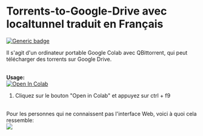 # Torrents-to-Google-Drive avec localtunnel traduit en Français
[![Generic badge](https://img.shields.io/badge/Author-fpet007-green)](https://shields.io/)

Il s'agit d'un ordinateur portable Google Colab avec QBittorrent, qui peut télécharger des torrents sur Google Drive.



<br><b>Usage:</b>
<br>
<a href="https://colab.research.google.com/drive/1IW81QUA3mdxBNZMS6lVj6NGYbpcvJj7O?authuser=0" target="_parent\"><img src="https://colab.research.google.com/assets/colab-badge.svg" alt="Open In Colab"/></a>
1. Cliquez sur le bouton "Open in Colab" et appuyez sur ctrl + f9 
<br>
Pour les personnes qui ne connaissent pas l'interface Web, voici à quoi cela ressemble:
<br>
<img src="https://i.snag.gy/ZAg2PS.jpg">
